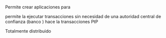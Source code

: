 

Permite crear aplicaciones para

permite la ejecutar transacciones sin necesidad de una autoridad central de confianza (banco )
hace la transacciones PtP

Totalmente distribuido